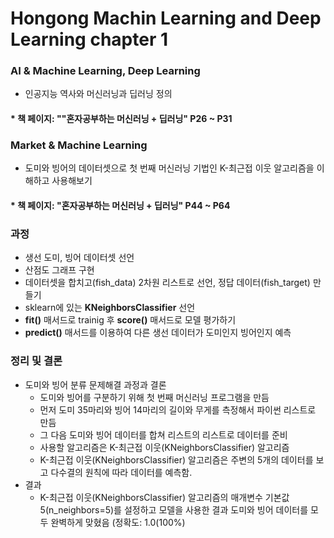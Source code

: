 # Hongong Machin Learning and Deep Learning chapter 1

### AI & Machine Learning, Deep Learning
- 인공지능 역사와 머신러닝과 딥러닝 정의 
#### * 책 페이지: ""혼자공부하는 머신러닝 + 딥러닝" P26 ~ P31

### Market & Machine Learning
- 도미와 빙어의 데이터셋으로 첫 번째 머신러닝 기법인 K-최근접 이웃 알고리즘을 이해하고 사용해보기
#### * 책 페이지: "혼자공부하는 머신러닝 + 딥러닝" P44 ~ P64
### 과정 
- 생선 도미, 빙어 데이터셋 선언 
- 산점도 그래프 구현
- 데이터셋을 합치고(fish_data) 2차원 리스트로 선언, 정답 데이터(fish_target) 만들기 
- sklearn에 있는 **KNeighborsClassifier** 선언
- **fit()** 매서드로 trainig 후 **score()** 매서드로 모델 평가하기 
- **predict()** 매서드를 이용하여 다른 생선 데이터가 도미인지 빙어인지 예측
### 정리 및 결론
- 도미와 빙어 분류 문제해결 과정과 결론
  - 도미와 빙어를 구분하기 위해 첫 번째 머신러닝 프로그램을 만듬
  - 먼저 도미 35마리와 빙어 14마리의 길이와 무게를 측정해서 파이썬 리스트로 만듬
  - 그 다음 도미와 빙어 데이터를 합쳐 리스트의 리스트로 데이터를 준비
  - 사용할 알고리즘은 K-최근접 이웃(KNeighborsClassifier) 알고리즘
  - K-최근접 이웃(KNeighborsClassifier) 알고리즘은 주변의 5개의 데이터를 보고 다수결의 원칙에 따라 데이터를 예측함.
- 결과
  - K-최근접 이웃(KNeighborsClassifier) 알고리즘의 매개변수 기본값 5(n_neighbors=5)를 설정하고 모델을 사용한 결과 도미와 빙어 데이터를 모두 완벽하게 맞혔음 (정확도: 1.0(100%)
